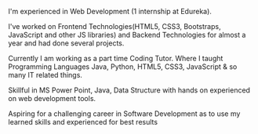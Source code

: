 I'm experienced in Web Development (1 internship at Edureka).

I've worked on Frontend Technologies(HTML5, CSS3, Bootstraps, JavaScript and other JS libraries) and Backend Technologies for almost a year and had done several projects.

Currently I am working as a part time Coding Tutor. Where I taught Programming Languages Java, Python, HTML5, CSS3, JavaScript & so many IT related things.

Skillful in MS Power Point, Java, Data Structure with hands on experienced on web development tools.

Aspiring for a challenging career in Software Development as to use my learned skills and experienced for best results
